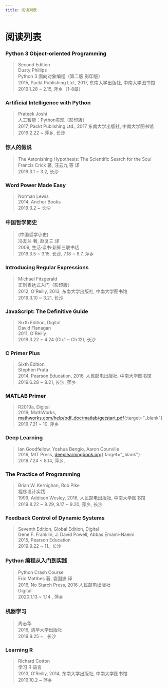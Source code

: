 ```yaml
---
title: 阅读列表
---
```


# 阅读列表

### Python 3 Object-oriented Programming
>Second Edition  
Dusty Phillips  
Python 3 面向对象编程（第二版 影印版）  
2015, Packt Publishing Ltd., 2017, 东南大学出版社, 中南大学图书馆  
2019.1.28 ~ 2.15, 萍乡（1-8章） 

### Artificial Intelligence with Python
>Prateek Joshi   
人工智能：Python实现（影印版）  
2017, Packt Publishing Ltd., 2017 东南大学出版社, 中南大学图书馆  
2019.2.22 ~ 萍乡, 长沙  

### 惊人的假说
>The Astonishing Hypothesis: The Scientific Search for the Soul  
Francis Crick 著, 汪云九 等 译  
2019.3.1 ~ 3.2, 长沙  

### Word Power Made Easy
>Norman Lewis  
2014, Anchor Books  
2019.3.2 ~  长沙  

### 中国哲学简史
>(中国哲学小史)  
冯友兰 著, 赵复三 译  
2009, 生活·读书·新知三联书店  
2019.3.5 ~ 3.15, 长沙, 7.18 ~ 8.7, 萍乡  

### Introducing Regular Expressions
>Michael Fitzgerald  
正则表达式入门（影印版）  
2012, O'Reilly, 2013, 东南大学出版社, 中南大学图书馆  
2019.3.10 ~ 3.21, 长沙  

### JavaScript: The Definitive Guide
>Sixth Edition, Digital  
David Flanagan  
2011, O'Reilly  
2019.3.22 ~ 4.24 (Ch.1 ~ Ch.12), 长沙    

### C Primer Plus
>Sixth Edition  
Stephen Prata  
2014, Pearson Education, 2016, 人民邮电出版社, 中南大学图书馆  
2019.6.28 ~ 8.21, 长沙, 萍乡

### MATLAB Primer
>R2019a, Digital  
2019, MathWorks, [mathworks.com/help/pdf_doc/matlab/getstart.pdf](http://www.mathworks.com/help/pdf_doc/matlab/getstart.pdf){:target="_blank"}  
2019.7.21 ~ 10. 萍乡

### Deep Learning
>Ian Goodfellow, Yoshua Bengio, Aaron Courville  
2016, MIT Press, [deeplearningbook.org](https://www.deeplearningbook.org){:target="_blank"}  
2019.7.24 ~ 8.14, 萍乡, 

### The Practice of Programming
>Brian W. Kernighan, Rob Pike  
程序设计实践  
1999, Addison Wesley, 2016, 人民邮电出版社, 中南大学图书馆  
2019.8.22 ~ 8.29, 9.17 ~ 9.20, 萍乡, 长沙

### Feedback Control of Dynamic Systems
>Seventh Edition, Global Edition, Digital    
Gene F. Franklin, J. David Powell, Abbas Emami-Naeini  
2015, Pearson Education  
2019.9.22 ~ 11., 长沙

### Python 编程从入门到实践
>Python Crash Course  
Eric Matthes 著, 袁国忠 译  
2016, No Starch Press, 2016 人民邮电出版社  
Digital  
2020.1.13 ~ 1.14 , 萍乡

### 机器学习
>周志华  
2016, 清华大学出版社  
2019.9.25 ~  , 长沙

### Learning R
>Richard Cotton  
学习 R 语言  
2013, O'Reilly, 2014, 东南大学出版社, 中南大学图书馆  
2019.10.2 ~  萍乡
